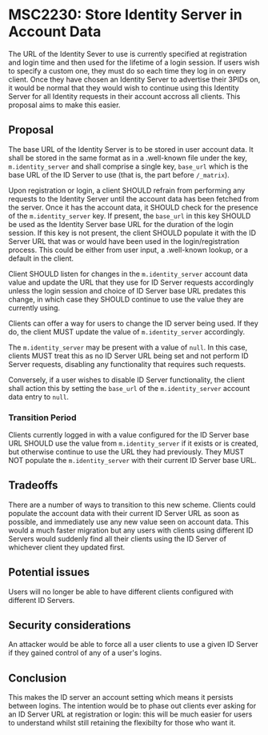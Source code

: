# MSC2230: Store Identity Server in Account Data

The URL of the Identity Sever to use is currently specified at registration and
login time and then used for the lifetime of a login session. If users wish to
specify a custom one, they must do so each time they log in on every client.
Once they have chosen an Identity Server to advertise their 3PIDs on, it would
be normal that they would wish to continue using this Identity Server for all
Identity requests in their account accross all clients. This proposal aims to
make this easier.

## Proposal

The base URL of the Identity Server is to be stored in user account data. It
shall be stored in the same format as in a .well-known file under the key,
`m.identity_server` and shall comprise a single key, `base_url` which is the
base URL of the ID Server to use (that is, the part before `/_matrix`).

Upon registration or login, a client SHOULD refrain from performing any requests
to the Identity Server until the account data has been fetched from the server.
Once it has the account data, it SHOULD check for the presence of the
`m.identity_server` key. If present, the `base_url` in this key SHOULD be used
as the Identity Server base URL for the duration of the login session. If this
key is not present, the client SHOULD populate it with the ID Server URL
that was or would have been used in the login/registration process. This could
be either from user input, a .well-known lookup, or a default in the client.

Client SHOULD listen for changes in the `m.identity_server` account data value
and update the URL that they use for ID Server requests accordingly unless
the login session and choice of ID Server base URL predates this change, in
which case they SHOULD continue to use the value they are currently using.

Clients can offer a way for users to change the ID server being used. If they
do, the client MUST update the value of `m.identity_server` accordingly.

The `m.identity_server` may be present with a value of `null`. In this case,
clients MUST treat this as no ID Server URL being set and not perform ID
Server requests, disabling any functionality that requires such requests.

Conversely, if a user wishes to disable ID Server functionality, the client
shall action this by setting the `base_url` of the `m.identity_server`
account data entry to `null`.

### Transition Period

Clients currently logged in with a value configured for the ID Server base
URL SHOULD use the value from `m.identity_server` if it exists or is created,
but otherwise continue to use the URL they had previously. They MUST NOT
populate the `m.identity_server` with their current ID Server base URL.

## Tradeoffs

There are a number of ways to transition to this new scheme. Clients could
populate the account data with their current ID Server URL as soon as
possible, and immediately use any new value seen on account data. This
would a much faster migration but any users with clients using different
ID Servers would suddenly find all their clients using the ID Server of
whichever client they updated first.

## Potential issues

Users will no longer be able to have different clients configured with
different ID Servers.

## Security considerations

An attacker would be able to force all a user clients to use a given ID Server
if they gained control of any of a user's logins.

## Conclusion

This makes the ID server an account setting which means it persists between
logins. The intention would be to phase out clients ever asking for an ID
Server URL at registration or login: this will be much easier for users to
understand whilst still retaining the flexibilty for those who want it.
